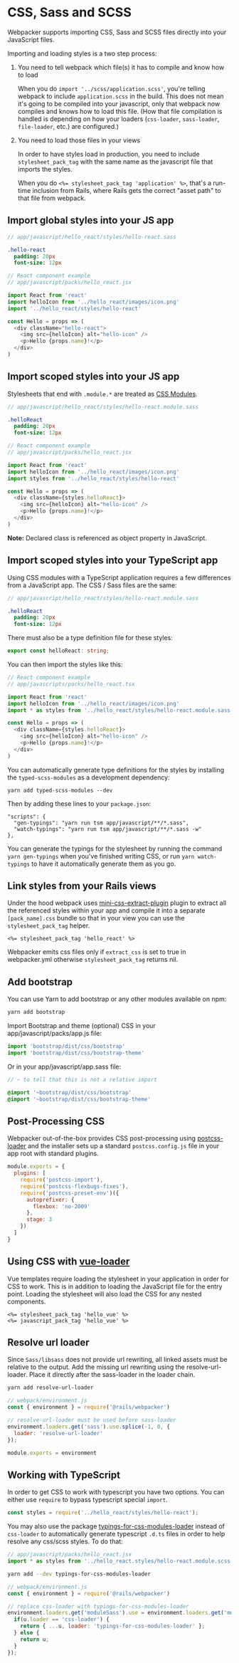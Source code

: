 # CSS, Sass and SCSS


Webpacker supports importing CSS, Sass and SCSS files directly into your JavaScript files.

Importing and loading styles is a two step process:

1. You need to tell webpack which file(s) it has to compile and know how to load
  
   When you do `import '../scss/application.scss'`, you're telling webpack to include `application.scss` in the build. This does not mean it's going to be compiled into your javascript, only that webpack now compiles and knows how to load this file. (How that file compilation is handled is depending on how your loaders (`css-loader`, `sass-loader`, `file-loader`, etc.) are configured.)

2. You need to load those files in your views

   In order to have styles load in production, you need to include `stylesheet_pack_tag` with the same name as the javascript file that imports the styles.

   When you do `<%= stylesheet_pack_tag 'application' %>`, that's a run-time inclusion from Rails, where Rails gets the correct "asset path" to that file from webpack.


## Import global styles into your JS app

```sass
// app/javascript/hello_react/styles/hello-react.sass

.hello-react
  padding: 20px
  font-size: 12px
```

```js
// React component example
// app/javascript/packs/hello_react.jsx

import React from 'react'
import helloIcon from '../hello_react/images/icon.png'
import '../hello_react/styles/hello-react'

const Hello = props => (
  <div className="hello-react">
    <img src={helloIcon} alt="hello-icon" />
    <p>Hello {props.name}!</p>
  </div>
)
```

## Import scoped styles into your JS app

Stylesheets that end with `.module.*` are treated as [CSS Modules](https://github.com/css-modules/css-modules).

```sass
// app/javascript/hello_react/styles/hello-react.module.sass

.helloReact
  padding: 20px
  font-size: 12px
```

```js
// React component example
// app/javascript/packs/hello_react.jsx

import React from 'react'
import helloIcon from '../hello_react/images/icon.png'
import styles from '../hello_react/styles/hello-react'

const Hello = props => (
  <div className={styles.helloReact}>
    <img src={helloIcon} alt="hello-icon" />
    <p>Hello {props.name}!</p>
  </div>
)
```

**Note:** Declared class is referenced as object property in JavaScript.

## Import scoped styles into your TypeScript app

Using CSS modules with a TypeScript application requires a few differences from a JavaScript app. The CSS / Sass files are the same:

```sass
// app/javascript/hello_react/styles/hello-react.module.sass

.helloReact
  padding: 20px
  font-size: 12px
```

There must also be a type definition file for these styles:

```typescript
export const helloReact: string;
```

You can then import the styles like this:

```typescript
// React component example
// app/javascripts/packs/hello_react.tsx

import React from 'react'
import helloIcon from '../hello_react/images/icon.png'
import * as styles from '../hello_react/styles/hello-react.module.sass'

const Hello = props => (
  <div className={styles.helloReact}>
    <img src={helloIcon} alt="hello-icon" />
    <p>Hello {props.name}!</p>
  </div>
)
```

You can automatically generate type definitions for the styles by installing the `typed-scss-modules` as a development dependency:

```
yarn add typed-scss-modules --dev
```

Then by adding these lines to your `package.json`:

```
"scripts": {
  "gen-typings": "yarn run tsm app/javascript/**/*.sass",
  "watch-typings": "yarn run tsm app/javascript/**/*.sass -w"
},
```

You can generate the typings for the stylesheet by running the command `yarn gen-typings` when you've finished writing CSS, or run `yarn watch-typings` to have it automatically generate them as you go.


## Link styles from your Rails views

Under the hood webpack uses
[mini-css-extract-plugin](https://github.com/webpack-contrib/mini-css-extract-plugin) plugin to extract all the referenced styles within your app and compile it into
a separate `[pack_name].css` bundle so that in your view you can use the
`stylesheet_pack_tag` helper.

```erb
<%= stylesheet_pack_tag 'hello_react' %>
```

Webpacker emits css files only if `extract_css` is set to true in webpacker.yml otherwise `stylesheet_pack_tag` returns nil.

## Add bootstrap

You can use Yarn to add bootstrap or any other modules available on npm:

```bash
yarn add bootstrap
```

Import Bootstrap and theme (optional) CSS in your app/javascript/packs/app.js file:

```js
import 'bootstrap/dist/css/bootstrap'
import 'bootstrap/dist/css/bootstrap-theme'
```

Or in your app/javascript/app.sass file:

```sass
// ~ to tell that this is not a relative import

@import '~bootstrap/dist/css/bootstrap'
@import '~bootstrap/dist/css/bootstrap-theme'
```


## Post-Processing CSS

Webpacker out-of-the-box provides CSS post-processing using
[postcss-loader](https://github.com/postcss/postcss-loader)
and the installer sets up a standard `postcss.config.js`
file in your app root with standard plugins.

```js
module.exports = {
  plugins: [
    require('postcss-import'),
    require('postcss-flexbugs-fixes'),
    require('postcss-preset-env')({
      autoprefixer: {
        flexbox: 'no-2009'
      },
      stage: 3
    })
  ]
}
```

## Using CSS with [vue-loader](https://github.com/vuejs/vue-loader)

Vue templates require loading the stylesheet in your application in
order for CSS to work.  This is in addition to loading the JavaScript
file for the entry point.  Loading the stylesheet will also load the
CSS for any nested components.

```erb
<%= stylesheet_pack_tag 'hello_vue' %>
<%= javascript_pack_tag 'hello_vue' %>
```

## Resolve url loader

Since `Sass/libsass` does not provide url rewriting, all linked assets must be relative to the output. Add the missing url rewriting using the resolve-url-loader. Place it directly after the sass-loader in the loader chain.


```bash
yarn add resolve-url-loader
```

```js
// webpack/environment.js
const { environment } = require('@rails/webpacker')

// resolve-url-loader must be used before sass-loader
environment.loaders.get('sass').use.splice(-1, 0, {
  loader: 'resolve-url-loader'
});

module.exports = environment
```

## Working with TypeScript

In order to get CSS to work with typescript you have two options.
You can either use `require` to bypass typescript special `import`.

```ts
const styles = require('../hello_react/styles/hello-react');
```
You may also use the package [typings-for-css-modules-loader](https://github.com/Jimdo/typings-for-css-modules-loader) instead of `css-loader` to automatically generate typescript `.d.ts` files in order to help resolve any css/scss styles. To do that:

```js
// app/javascript/packs/hello_react.jsx
import * as styles from '../hello_react.styles/hello-react.module.scss';
```

```bash
yarn add --dev typings-for-css-modules-loader
```

```js
// webpack/environment.js
const { environment } = require('@rails/webpacker')

// replace css-loader with typings-for-css-modules-loader
environment.loaders.get('moduleSass').use = environment.loaders.get('moduleSass').use.map((u) => {
  if(u.loader == 'css-loader') {
    return { ...u, loader: 'typings-for-css-modules-loader' };
  } else {
    return u;
  }
});
```
